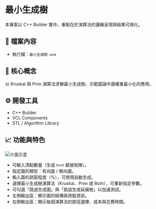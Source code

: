 # 最小生成樹

本專案以 C++ Builder 實作，重點在於演算法的邏輯呈現與結果可視化。

## 📂 檔案內容
- 執行檔：`最小生成樹.exe`

## 🧠 核心概念
以 Kruskal 與 Prim 演算法求解最小生成樹，示範圖論中邊權重最小化的應用。

## ⚙️ 開發工具
- C++ Builder
- VCL Components
- STL / Algorithm Library

## 📈 功能與特色
![介面示意](./mst.png)

- 可輸入頂點數量（生成 n×n 鄰接矩陣）。
- 指定圖的類型：有向圖 / 無向圖。
- 輸入圖的疏密程度（%），可使用自動生成。
- 選擇最小生成樹演算法（Kruskal、Prim 或 Both），可重新指定參數。
- 可勾選「跳過生成圖」與「跳過生成延展樹」以加速測試。
- 左側輸出區：顯示圖的結構與效能資訊。
- 右側輸出區：顯示每個演算法的路徑選擇、成本與花費時間。
